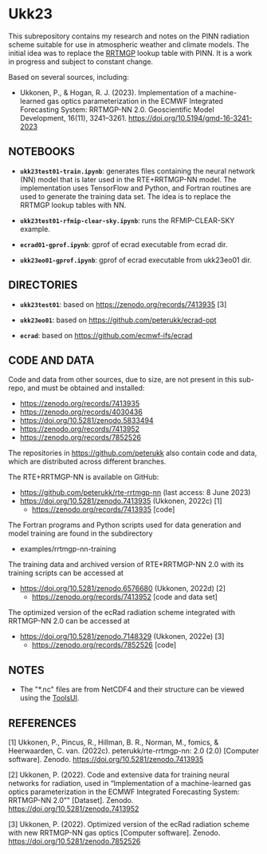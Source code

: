 # Ukk23

This subrepository contains my research and notes on the PINN radiation scheme suitable for use in atmospheric weather and climate models. The initial idea was to replace the [RRTMGP](https://github.com/earth-system-radiation/rte-rrtmgp) lookup table with PINN. It is a work in progress and subject to constant change.

Based on several sources, including:

- Ukkonen, P., & Hogan, R. J. (2023). Implementation of a machine-learned gas optics parameterization in the ECMWF Integrated Forecasting System: RRTMGP-NN 2.0. Geoscientific Model Development, 16(11), 3241–3261. https://doi.org/10.5194/gmd-16-3241-2023



## NOTEBOOKS

- **`ukk23test01-train.ipynb`**: generates files containing the neural network (NN) model that is later used in the RTE+RRTMGP-NN model. The implementation uses TensorFlow and Python, and Fortran routines are used to generate the training data set. The idea is to replace the RRTMGP lookup tables with NN.

- **`ukk23test01-rfmip-clear-sky.ipynb`**: runs the RFMIP-CLEAR-SKY example.

- **`ecrad01-gprof.ipynb`**: gprof of ecrad executable from ecrad dir.

- **`ukk23eo01-gprof.ipynb`**:  gprof of ecrad executable from ukk23eo01 dir.


## DIRECTORIES

- **`ukk23test01`**: based on <https://zenodo.org/records/7413935> [3]

- **`ukk23eo01`**: based on <https://github.com/peterukk/ecrad-opt>

- **`ecrad`**: based on <https://github.com/ecmwf-ifs/ecrad>


## CODE AND DATA

Code and data from other sources, due to size, are not present in this sub-repo, and must be obtained and installed:

- <https://zenodo.org/records/7413935>
- <https://zenodo.org/records/4030436>
- <https://doi.org/10.5281/zenodo.5833494>
- <https://zenodo.org/records/7413952>
- <https://zenodo.org/records/7852526>

The repositories in <https://github.com/peterukk> also contain code and data, which are distributed across different branches.

The RTE+RRTMGP-NN is available on GitHub:

- <https://github.com/peterukk/rte-rrtmgp-nn> (last access: 8 June 2023)
- <https://doi.org/10.5281/zenodo.7413935> (Ukkonen, 2022c) [1]
    - <https://zenodo.org/records/7413935> [code]

The Fortran programs and Python scripts used for data generation and model training are found in the subdirectory

- examples/rrtmgp-nn-training

The training data and archived version of RTE+RRTMGP-NN 2.0 with its training scripts can be accessed at

- <https://doi.org/10.5281/zenodo.6576680> (Ukkonen, 2022d) [2]
    - <https://zenodo.org/records/7413952> [code and data set]

The optimized version of the ecRad radiation scheme integrated with RRTMGP-NN 2.0 can be accessed at

- <https://doi.org/10.5281/zenodo.7148329> (Ukkonen, 2022e) [3]
    - <https://zenodo.org/records/7852526> [code]


## NOTES

- The "*.nc" files are from NetCDF4 and their structure can be viewed using the [ToolsUI](https://docs.unidata.ucar.edu/netcdf-java/current/userguide/reading_cdm.html).


## REFERENCES

[1] Ukkonen, P., Pincus, R., Hillman, B. R., Norman, M., fomics, & Heerwaarden, C. van. (2022c). peterukk/rte-rrtmgp-nn: 2.0 (2.0) [Computer software]. Zenodo. <https://doi.org/10.5281/zenodo.7413935>

[2] Ukkonen, P. (2022). Code and extensive data for training neural networks for radiation, used in “Implementation of a machine-learned gas optics parameterization in the ECMWF Integrated Forecasting System: RRTMGP-NN 2.0”" [Dataset]. Zenodo. <https://doi.org/10.5281/zenodo.7413952>

[3] Ukkonen, P. (2022). Optimized version of the ecRad radiation scheme with new RRTMGP-NN gas optics [Computer software]. Zenodo. <https://doi.org/10.5281/zenodo.7852526>
